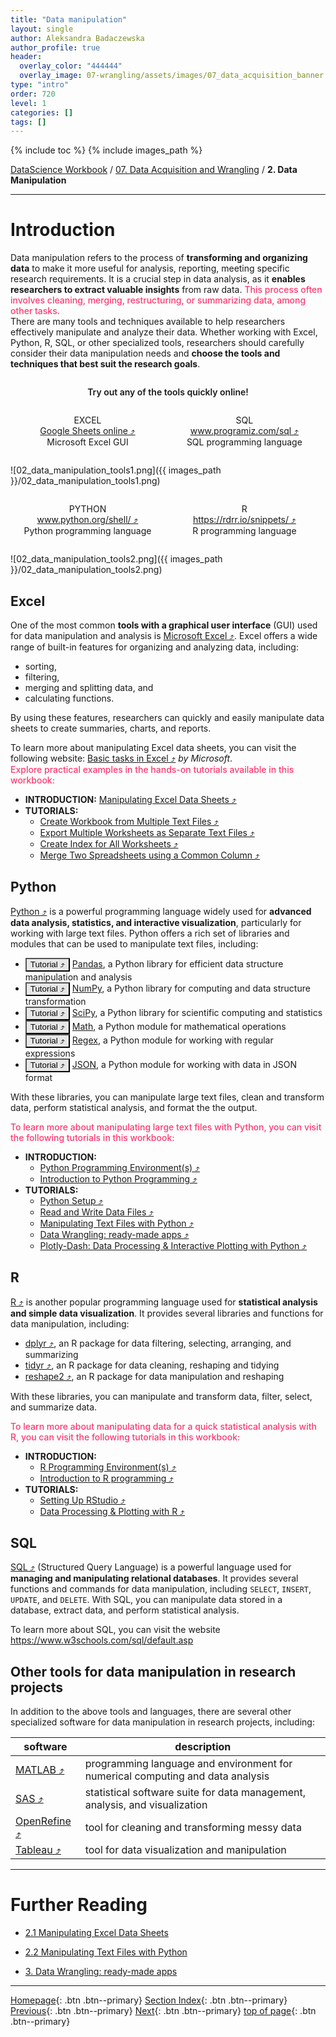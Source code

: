 ```yaml
---
title: "Data manipulation"
layout: single
author: Aleksandra Badaczewska
author_profile: true
header:
  overlay_color: "444444"
  overlay_image: 07-wrangling/assets/images/07_data_acquisition_banner.png
type: "intro"
order: 720
level: 1
categories: []
tags: []
---
```


{% include toc %}
{% include images_path %}

[DataScience Workbook](https://datascience.101workbook.org/) / [07. Data Acquisition and Wrangling](../00-DataParsing-LandingPage.md) / **2. Data Manipulation**

---


# Introduction

Data manipulation refers to the process of **transforming and organizing data** to make it more useful for analysis, reporting, meeting specific research requirements. It is a crucial step in data analysis, as it **enables researchers to extract valuable insights** from raw data.
<span style="color: #ff3870;font-weight: 500;">This process often involves cleaning, merging, restructuring, or summarizing data, among other tasks.</span> <br>
There are many tools and techniques available to help researchers effectively manipulate and analyze their data. Whether working with Excel, Python, R, SQL, or other specialized tools, researchers should carefully consider their data manipulation needs and **choose the tools and techniques that best suit the research goals**.

<p align="center" style="width:100%; display:inline-block; font-weight:600">Try out any of the tools quickly online!</p>
<p align="center" style="width:49%; display:inline-block;">
  EXCEL<br>
  <a href="https://www.google.com/sheets/about/" target="_blank">Google Sheets online  ⤴</a><br>
  Microsoft Excel GUI
</p>
<p align="center" style="width:49%; display:inline-block;">
  SQL <br>
  <a href="https://www.programiz.com/sql/online-compiler/" target="_blank">www.programiz.com/sql  ⤴</a><br>
  SQL programming language
</p>

![02_data_manipulation_tools1.png]({{ images_path }}/02_data_manipulation_tools1.png)<br>


<p align="center" style="width:49%; display:inline-block;">
  PYTHON <br>
  <a href="https://www.python.org/shell/" target="_blank">www.python.org/shell/  ⤴</a><br>
  Python programming language
</p>
<p align="center" style="width:49%; display:inline-block;">
  R <br>
  <a href="https://rdrr.io/snippets/" target="_blank">https://rdrr.io/snippets/  ⤴</a><br>
  R programming language
</p>

![02_data_manipulation_tools2.png]({{ images_path }}/02_data_manipulation_tools2.png)<br>




## Excel

One of the most common **tools with a graphical user interface** (GUI) used for data manipulation and analysis is <a href="https://www.microsoft.com/en-us/microsoft-365/excel" target="_blank">Microsoft Excel  ⤴</a>. Excel offers a wide range of built-in features for organizing and analyzing data, including:
* sorting,
* filtering,
* merging and splitting data, and
* calculating functions.

By using these features, researchers can quickly and easily manipulate data sheets to create summaries, charts, and reports.

To learn more about manipulating Excel data sheets, you can visit the following website: <a href="https://support.microsoft.com/en-us/office/basic-tasks-in-excel-dc775dd1-fa52-430f-9c3c-d998d1735fca" target="_blank">Basic tasks in Excel  ⤴</a> *by Microsoft*. <br>
<span style="color: #ff3870;font-weight: 500;">Explore practical examples in the hands-on tutorials available in this workbook:</span>
* **INTRODUCTION:** <a href="https://datascience.101workbook.org/07-DataParsing/02-DATA-MANIPULATION/01-EXCEL/01-manipulate-excel-sheets" target="_blank">Manipulating Excel Data Sheets  ⤴</a>
* **TUTORIALS:**
  * <a href="https://datascience.101workbook.org/07-DataParsing/02-DATA-MANIPULATION/01-EXCEL/02-tutorial-create-workbook-from-multiple-files" target="_blank">Create Workbook from Multiple Text Files  ⤴</a>
  * <a href="https://datascience.101workbook.org/07-DataParsing/02-DATA-MANIPULATION/01-EXCEL/03-tutorial-export-multiple-worksheets" target="_blank">Export Multiple Worksheets as Separate Text Files  ⤴</a>
  * <a href="https://datascience.101workbook.org/07-DataParsing/02-DATA-MANIPULATION/01-EXCEL/04-tutorial-create-index-for-all-worksheets" target="_blank">Create Index for All Worksheets  ⤴</a>
  * <a href="https://datascience.101workbook.org/07-DataParsing/02-DATA-MANIPULATION/01-EXCEL/05-tutorial-merge-spreadsheets-by-column" target="_blank">Merge Two Spreadsheets using a Common Column  ⤴</a>


## Python

<a href="https://www.python.org/shell/" target="_blank">Python  ⤴</a> is a powerful programming language widely used for **advanced data analysis, statistics, and interactive visualization**, particularly for working with large text files. Python offers a rich set of libraries and modules that can be used to manipulate text files, including:
* <a href="https://datascience.101workbook.org/05-IntroToProgramming/03-PYTHON/06-tutorial-python-data-manipulation-pandas" target="_blank"><input type="button" value="Tutorial ⤴" style="background-color: #e7e7e7; color: black;" /></a> <a href="https://pandas.pydata.org/" target="_blank">Pandas</a>, a Python library for efficient data structure manipulation and analysis
* <a href="https://datascience.101workbook.org/05-IntroToProgramming/03-PYTHON/07-tutorial-python-array-manipulation-numpy" target="_blank"><input type="button" value="Tutorial ⤴" style="background-color: #e7e7e7; color: black;" /></a> <a href="https://numpy.org/" target="_blank">NumPy</a>, a Python library for computing and data structure transformation
* <a href="https://datascience.101workbook.org/05-IntroToProgramming/03-PYTHON/08-tutorial-python-apply-statistics-scipy" target="_blank"><input type="button" value="Tutorial ⤴" style="background-color: #e7e7e7; color: black;" /></a> <a href="https://www.scipy.org/" target="_blank">SciPy</a>, a Python library for scientific computing and statistics
* <a href="https://datascience.101workbook.org/05-IntroToProgramming/03-PYTHON/05-tutorial-python-round-abs-data-math-module" target="_blank"><input type="button" value="Tutorial ⤴" style="background-color: #e7e7e7; color: black;" /></a> <a href="https://docs.python.org/3/library/math.html" target="_blank">Math</a>, a Python module for mathematical operations
* <a href="https://" target="_blank"><input type="button" value="Tutorial ⤴" style="background-color: #e7e7e7; color: black;" /></a> <a href="https://docs.python.org/3/library/re.html" target="_blank">Regex</a>, a Python module for working with regular expressions
* <a href="https://datascience.101workbook.org/05-IntroToProgramming/03-PYTHON/04-tutorial-python-manage-data-json-string" target="_blank"><input type="button" value="Tutorial ⤴" style="background-color: #e7e7e7; color: black;" /></a> <a href="https://docs.python.org/3/library/json.html" target="_blank">JSON</a>, a Python module for working with data in JSON format

With these libraries, you can manipulate large text files, clean and transform data, perform statistical analysis, and format the the output.

<span style="color: #ff3870;font-weight: 500;">To learn more about manipulating large text files with Python, you can visit the following tutorials in this workbook:</span>
* **INTRODUCTION:**
  * <a href="https://datascience.101workbook.org/04-DevelopmentEnvironment/02-python-programming-environment" target="_blank">Python Programming Environment(s)  ⤴</a>
  * <a href="https://datascience.101workbook.org/05-IntroToProgramming/03-PYTHON/01-introduction-to-python" target="_blank">Introduction to Python Programming  ⤴</a>
* **TUTORIALS:**
  * <a href="https://datascience.101workbook.org/05-IntroToProgramming/03-PYTHON/02-Python-setup" target="_blank">Python Setup  ⤴</a>
  * <a href="https://datascience.101workbook.org/05-IntroToProgramming/03-PYTHON/03-tutorial-read-write-files" target="_blank">Read and Write Data Files  ⤴</a>
  * <a href="https://datascience.101workbook.org/07-DataParsing/02-DATA-MANIPULATION/02-PYTHON/01-manipulate-data-with-python" target="_blank">Manipulating Text Files with Python  ⤴</a>
  * <a href="https://datascience.101workbook.org/07-DataParsing/03-DATA-WRANGLING-APPS/00-data-wrangling-apps" target="_blank">Data Wrangling: ready-made apps  ⤴</a>
  * <a href="https://datascience.101workbook.org/08-DataVisualization/02-GRAPHS/02-PYTHON/01-interactive-graphing-with-python" target="_blank">Plotly-Dash: Data Processing & Interactive Plotting with Python  ⤴</a>


## R

<a href="https://www.r-project.org" target="_blank">R  ⤴</a> is another popular programming language used for **statistical analysis and simple data visualization**. It provides several libraries and functions for data manipulation, including:
* <a href="https://dplyr.tidyverse.org/" target="_blank">dplyr  ⤴</a>, an R package for data filtering, selecting, arranging, and summarizing
* <a href="https://tidyr.tidyverse.org/" target="_blank">tidyr  ⤴</a>, an R package for data cleaning, reshaping and tidying
* <a href="https://cran.r-project.org/web/packages/reshape2/index.html" target="_blank">reshape2  ⤴</a>, an R package for data manipulation and reshaping

With these libraries, you can manipulate and transform data, filter, select, and summarize data.

<span style="color: #ff3870;font-weight: 500;">To learn more about manipulating data for a quick statistical analysis with R, you can visit the following tutorials in this workbook:</span>
* **INTRODUCTION:**
  * <a href="https://datascience.101workbook.org/04-DevelopmentEnvironment/03-r-programming-environment" target="_blank">R Programming Environment(s)  ⤴</a>
  * <a href="https://datascience.101workbook.org/05-IntroToProgramming/04-R/01-introduction-to-R" target="_blank">Introduction to R programming  ⤴</a>
* **TUTORIALS:**
  * <a href="https://datascience.101workbook.org/04-DevelopmentEnvironment/03A-tutorial-setting-up-rstudio" target="_blank">Setting Up RStudio  ⤴</a>
  * <a href="https://datascience.101workbook.org/08-DataVisualization/02-GRAPHS/03-R/01-graphing-with-rstudio" target="_blank">Data Processing & Plotting with R  ⤴</a>



## SQL

<a href="https://www.w3schools.com/sql/sql_intro.asp" target="_blank">SQL  ⤴</a> (Structured Query Language) is a powerful language used for **managing and manipulating relational databases**. It provides several functions and commands for data manipulation, including `SELECT`, `INSERT`, `UPDATE`, and `DELETE`. With SQL, you can manipulate data stored in a database, extract data, and perform statistical analysis.

To learn more about SQL, you can visit the website <a href="https://www.w3schools.com/sql/default.asp" target="_blank">https://www.w3schools.com/sql/default.asp</a>


## Other tools for data manipulation in research projects

In addition to the above tools and languages, there are several other specialized software for data manipulation in research projects, including:

| software | description |
|----------|-------------|
|<a href="https://www.mathworks.com/products/matlab.html" target="_blank">MATLAB  ⤴</a> |programming language and environment for numerical computing and data analysis|
|<a href="https://www.sas.com/en_us/software.html" target="_blank">SAS  ⤴</a> |statistical software suite for data management, analysis, and visualization|
|<a href="https://openrefine.org/" target="_blank">OpenRefine  ⤴</a> |tool for cleaning and transforming messy data|
|<a href="https://www.tableau.com/" target="_blank">Tableau  ⤴</a> |tool for data visualization and manipulation|



___
# Further Reading
* [2.1 Manipulating Excel Data Sheets](01-EXCEL/01-manipulate-excel-sheets)
* [2.2 Manipulating Text Files with Python](02-PYTHON/01-manipulate-data-with-python)

* [3. Data Wrangling: ready-made apps](../03-DATA-WRANGLING-APPS/00-data-wrangling-apps)


___

[Homepage](../../index.md){: .btn  .btn--primary}
[Section Index](../00-DataParsing-LandingPage){: .btn  .btn--primary}
[Previous](../01-FILE-ACCESS/04-4-tutorial-mount-remote-folder){: .btn  .btn--primary}
[Next](01-EXCEL/01-manipulate-excel-sheets){: .btn  .btn--primary}
[top of page](#introduction){: .btn  .btn--primary}
